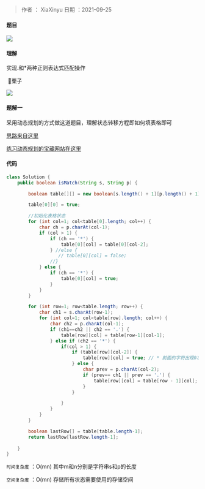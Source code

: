 >作者 ： XiaXinyu
>日期 ：2021-09-25



#### 题目

![](https://z3.ax1x.com/2021/09/30/4oCJ0g.png)



#### 理解

实现.和*两种正则表达式匹配操作

​	🌰栗子

![](https://z3.ax1x.com/2021/09/30/4oP9Hg.png)

#### 题解一

采用动态规划的方式做这道题目，理解状态转移方程即如何填表格即可

[思路来自这里](https://leetcode-cn.com/problems/regular-expression-matching/solution/shi-pin-tu-jie-dong-tai-gui-hua-zheng-ze-biao-da-s/)

[练习动态规划的宝藏网站在这里](https://alchemist-al.com/algorithms/regular-expression-matching)

#### 代码

```java
class Solution {
    public boolean isMatch(String s, String p) {

        boolean table[][] = new boolean[s.length() + 1][p.length() + 1];

        table[0][0] = true;

        //初始化表格状态
        for (int col=1; col<table[0].length; col++) {
            char ch = p.charAt(col-1);
            if (col > 1) {
                if (ch == '*') {
                    table[0][col] = table[0][col-2]; 
                } //else {
                   // table[0][col] = false;
                //}
            } else {
                if (ch == '*') {
                    table[0][col] = true;
                }
            }
        }

        for (int row=1; row<table.length; row++) {
            char ch1 = s.charAt(row-1);
            for (int col=1; col<table[row].length; col++) {
                char ch2 = p.charAt(col-1);
                if (ch1==ch2 || ch2 == '.') {
                    table[row][col] = table[row-1][col-1];
                } else if (ch2 == '*') {
                    if(col > 1) {
                        if (table[row][col-2]) {
                            table[row][col] = true; // * 前面的字符出现0次
                        } else {
                            char prev = p.charAt(col-2);
                            if (prev== ch1 || prev == '.') {
                                table[row][col] = table[row - 1][col]; // * 前面的字符出现多次
                            }
                        }

                    }
                }
            }
        }

        boolean lastRow[] = table[table.length-1];
        return lastRow[lastRow.length-1];
        
    }
}
```

`时间复杂度` ：O(mn) 其中m和n分别是字符串s和p的长度 

`空间复杂度` ：O(mn) 存储所有状态需要使用的存储空间 
